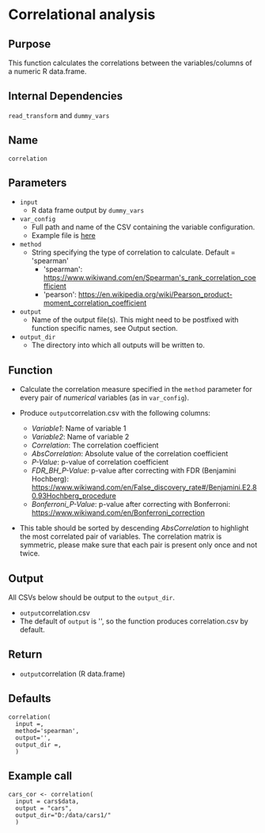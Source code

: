 # Correlational analysis

## Purpose
This function calculates the correlations between the variables/columns of a numeric R data.frame.

## Internal Dependencies
`read_transform` and `dummy_vars`

## Name
`correlation`

## Parameters
* `input`
  * R data frame output by `dummy_vars`
* `var_config`
  * Full path and name of the CSV containing the variable configuration.
  * Example file is [here](../example_metadata_files/var_config.csv)
* `method`
  * String specifying the type of correlation to calculate. Default = 'spearman'
    * 'spearman': https://www.wikiwand.com/en/Spearman's_rank_correlation_coefficient
    * 'pearson': https://en.wikipedia.org/wiki/Pearson_product-moment_correlation_coefficient
* `output`
  * Name of the output file(s). This might need to be postfixed with function specific names, see Output section.
* `output_dir`
  * The directory into which all outputs will be written to.

## Function
* Calculate the correlation measure specified in the `method` parameter for every pair of _numerical_ variables (as in `var_config`).
* Produce `output`correlation.csv with the following columns:
  * _Variable1_: Name of variable 1
  * _Variable2_: Name of variable 2
  * _Correlation_: The correlation coefficient
  * _AbsCorrelation_: Absolute value of the correlation coefficient
  * _P-Value_: p-value of correlation coefficient
  * _FDR_BH_P-Value_: p-value after correcting with FDR (Benjamini Hochberg): https://www.wikiwand.com/en/False_discovery_rate#/Benjamini.E2.80.93Hochberg_procedure
  * _Bonferroni_P-Value_: p-value after correcting with Bonferroni: https://www.wikiwand.com/en/Bonferroni_correction

* This table should be sorted by descending _AbsCorrelation_ to highlight the most correlated pair of variables. The correlation matrix is symmetric, please make sure that each pair is present only once and not twice.

## Output
All CSVs below should be output to the `output_dir`.
* `output`correlation.csv
* The default of `output` is '', so the function produces correlation.csv by default.

## Return
* `output`correlation (R data.frame)

## Defaults
```
correlation(
  input =,
  method='spearman',
  output='',
  output_dir =,
  )  
```

## Example call
```
cars_cor <- correlation(
  input = cars$data,
  output = "cars",
  output_dir="D:/data/cars1/"
  )  
```
